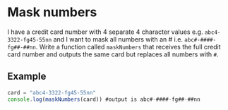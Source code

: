 # Mask numbers

I have a credit card number with 4 separate 4 character values e.g. `abc4-3322-fg45-55nn` and I want to mask all numbers with an # i.e. `abc#-####-fg##-##nn`. Write a function called `maskNumbers` that receives the full credit card number and outputs the same card but replaces all numbers with `#`.

## Example

```js
card = "abc4-3322-fg45-55nn"
console.log(maskNumbers(card)) #output is abc#-####-fg##-##nn
```
